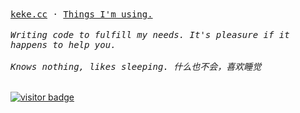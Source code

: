 <!-- <img align="right" src="https://github-readme-stats.vercel.app/api?username=Bernankez&show_icons=true&icon_color=CE1D2D&text_color=718096&bg_color=ffffff&hide_title=true" /> -->

<samp>
  <a href="https://keke.cc/" target="_blank">keke.cc</a> ·
  <a href="https://github.com/Bernankez/use" target="_blank">Things I'm using.</a>
</samp>

<br>
<br>

<i>
  <samp>
    Writing code to fulfill my needs. It's pleasure if it happens to help you.
    <br>
    <br>
    Knows nothing, likes sleeping. 什么也不会，喜欢睡觉
  </samp>
</i>

<br>
<br>

[![visitor badge](https://badge.keke.cc/api/github.com/bernankez)](https://github.com/Bernankez/visitor-badge)
